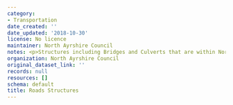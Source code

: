```yaml
---
category:
- Transportation
date_created: ''
date_updated: '2018-10-30'
license: No licence
maintainer: North Ayrshire Council
notes: <p>Structures including Bridges and Culverts that are within North Ayrshire</p>
organization: North Ayrshire Council
original_dataset_link: ''
records: null
resources: []
schema: default
title: Roads Structures
---
```

